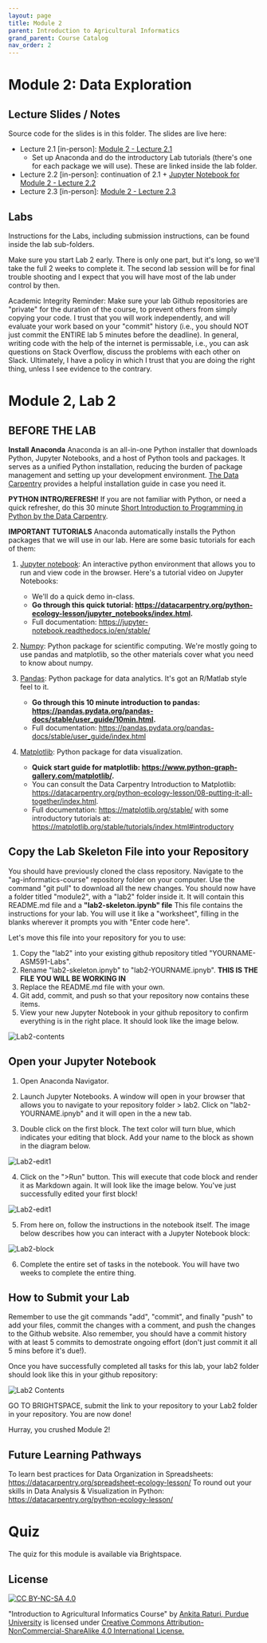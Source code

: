 ```yaml
---
layout: page
title: Module 2
parent: Introduction to Agricultural Informatics
grand_parent: Course Catalog
nav_order: 2
---
```


# Module 2: Data Exploration

## Lecture Slides / Notes

Source code for the slides is in this folder. The slides are live here:

- Lecture 2.1 [in-person]: [Module 2 - Lecture 2.1](https://www.aginformaticslab.org/ag-informatics-course/module2/lecture2.1.html)
    - Set up Anaconda and do the introductory Lab tutorials (there's one for each package we will use). These are linked inside the lab folder.
- Lecture 2.2 [in-person]: continuation of 2.1 + [Jupyter Notebook for Module 2 - Lecture 2.2](https://github.com/ag-informatics/ag-informatics-course/blob/main/module2/Lecture%202.2.ipynb)
- Lecture 2.3 [in-person]: [Module 2 - Lecture 2.3](https://www.aginformaticslab.org/ag-informatics-course/module2/lecture2.3.html)

## Labs

Instructions for the Labs, including submission instructions, can be found inside the lab sub-folders.

Make sure you start Lab 2 early. There is only one part, but it's long, so we'll take the full 2 weeks to complete it. The second lab session will be for final trouble shooting and I expect that you will have most of the lab under control by then.

Academic Integrity Reminder: Make sure your lab Github repositories are "private" for the duration of the course, to prevent others from simply copying your code. I trust that you will work independently, and will evaluate your work based on your "commit" history (i.e., you should NOT just commit the ENTIRE lab 5 minutes before the deadline). In general, writing code with the help of the internet is permissable, i.e., you can ask questions on Stack Overflow, discuss the problems with each other on Slack. Ultimately, I have a policy in which I trust that you are doing the right thing, unless I see evidence to the contrary.

# Module 2, Lab 2

## BEFORE THE LAB

**Install Anaconda** 
Anaconda is an all-in-one Python installer that downloads Python, Jupyter Notebooks, and a host of Python tools and packages. It serves as a unified Python installation, reducing the burden of package management and setting up your development environment. [The Data Carpentry](https://datacarpentry.org/python-ecology-lesson/setup.html) provides a helpful installation guide in case you need it. 

**PYTHON INTRO/REFRESH!** 
If you are not familiar with Python, or need a quick refresher, do this 30 minute [Short Introduction to Programming in Python by the Data Carpentry](https://datacarpentry.org/python-ecology-lesson/01-short-introduction-to-Python/index.html).


**IMPORTANT TUTORIALS**
Anaconda automatically installs the Python packages that we will use in our lab. Here are some basic tutorials for each of them:

1. [Jupyter notebook](https://jupyter.org/): An interactive python environment that allows you to run and view code in the browser. Here's a tutorial video on Jupyter Notebooks: 
    - We'll do a quick demo in-class.
    - **Go through this quick tutorial: https://datacarpentry.org/python-ecology-lesson/jupyter_notebooks/index.html.**
    - Full documentation: https://jupyter-notebook.readthedocs.io/en/stable/


2. [Numpy](https://numpy.org/): Python package for scientific computing. We're mostly going to use pandas and matplotlib, so the other materials cover what you need to know about numpy.

3. [Pandas](https://pandas.pydata.org/): Python package for data analytics. It's got an R/Matlab style feel to it. 
    - **Go through this 10 minute introduction to pandas: https://pandas.pydata.org/pandas-docs/stable/user_guide/10min.html.**
    - Full documentation: https://pandas.pydata.org/pandas-docs/stable/user_guide/index.html


4. [Matplotlib](https://matplotlib.org/): Python package for data visualization. 
    - **Quick start guide for matplotlib: https://www.python-graph-gallery.com/matplotlib/.**
    - You can consult the Data Carpentry Introduction to Matplotlib: https://datacarpentry.org/python-ecology-lesson/08-putting-it-all-together/index.html. 
    - Full documentation: https://matplotlib.org/stable/ with some introductory tutorials at: https://matplotlib.org/stable/tutorials/index.html#introductory


## Copy the Lab Skeleton File into your Repository
You should have previously cloned the class repository. Navigate to the "ag-informatics-course" repository folder on your computer. Use the command "git pull" to download all the new changes. You should now have a folder titled "module2", with a "lab2" folder inside it. It will contain this README.md file and a **"lab2-skeleton.ipynb" file** This file contains the instructions for your lab. You will use it like a "worksheet", filling in the blanks wherever it prompts you with "Enter code here". 

Let's move this file into your repository for you to use:

1. Copy the "lab2" into your existing github repository titled "YOURNAME-ASM591-Labs".
2. Rename "lab2-skeleton.ipnyb" to "lab2-YOURNAME.ipnyb". **THIS IS THE FILE YOU WILL BE WORKING IN**
3. Replace the README.md file with your own. 
4. Git add, commit, and push so that your repository now contains these items.
5. View your new Jupyter Notebook in your github repository to confirm everything is in the right place. It should look like the image below.

![Lab2-contents](/assets/images/lab2-contents.png)


## Open your Jupyter Notebook
1. Open Anaconda Navigator. 

2. Launch Jupyter Notebooks. A window will open in your browser that allows you to navigate to your repository folder > lab2. Click on "lab2-YOURNAME.ipnyb" and it will open in the a new tab.

3. Double click on the first block. The text color will turn blue, which indicates your editing that block. Add your name to the block as shown in the diagram below.

![Lab2-edit1](/assets/images/lab2-edit1.png)

4. Click on the ">Run" button. This will execute that code block and render it as Markdown again. It will look like the image below. You've just successfully edited your first block!

![Lab2-edit1](/assets/images/lab2-edit2.png)

5. From here on, follow the instructions in the notebook itself. The image below describes how you can interact with a Jupyter Notebook block:

![Lab2-block](/assets/images/lab2-block.jpg)

6. Complete the entire set of tasks in the notebook. You will have two weeks to complete the entire thing.


## How to Submit your Lab
 Remember to use the git commands "add", "commit", and finally "push" to add your files, commit the changes with a comment, and push the changes to the Github website. Also remember, you should have a commit history with at least 5 commits to demostrate ongoing effort (don't just commit it all 5 mins before it's due!).

Once you have successfully completed all tasks for this lab, your lab2 folder should look like this in your github repository:

![Lab2 Contents](/assets/images/lab2-contents-done.png)

GO TO BRIGHTSPACE, submit the link to your repository to your Lab2 folder in your repository. You are now done! 

Hurray, you crushed Module 2!

## Future Learning Pathways 

To learn best practices for Data Organization in Spreadsheets: https://datacarpentry.org/spreadsheet-ecology-lesson/
To round out your skills in Data Analysis & Visualization in Python: https://datacarpentry.org/python-ecology-lesson/



# Quiz

The quiz for this module is available via Brightspace. 


## License
[![CC BY-NC-SA 4.0][cc-by-nc-sa-shield]][cc-by-nc-sa]

<!-- This work is licensed under a
[Creative Commons Attribution-NonCommercial-ShareAlike 4.0 International License][cc-by-nc-sa].

[![CC BY-NC-SA 4.0][cc-by-nc-sa-image]][cc-by-nc-sa] -->

[cc-by-nc-sa]: http://creativecommons.org/licenses/by-nc-sa/4.0/
[cc-by-nc-sa-image]: https://licensebuttons.net/l/by-nc-sa/4.0/88x31.png
[cc-by-nc-sa-shield]: https://img.shields.io/badge/License-CC%20BY--NC--SA%204.0-lightgrey.svg

  "Introduction to Agricultural Informatics Course" by [Ankita Raturi, Purdue University](https://github.com/ag-informatics/ag-informatics-course) is licensed under [Creative Commons Attribution-NonCommercial-ShareAlike 4.0 International License.](http://creativecommons.org/licenses/by-nc-sa/4.0/)
